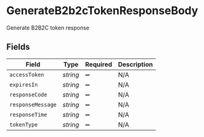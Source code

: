 # GenerateB2b2cTokenResponseBody

Generate B2B2C token response


## Fields

| Field              | Type               | Required           | Description        |
| ------------------ | ------------------ | ------------------ | ------------------ |
| `accessToken`      | *string*           | :heavy_minus_sign: | N/A                |
| `expiresIn`        | *string*           | :heavy_minus_sign: | N/A                |
| `responseCode`     | *string*           | :heavy_minus_sign: | N/A                |
| `responseMessage`  | *string*           | :heavy_minus_sign: | N/A                |
| `responseTime`     | *string*           | :heavy_minus_sign: | N/A                |
| `tokenType`        | *string*           | :heavy_minus_sign: | N/A                |